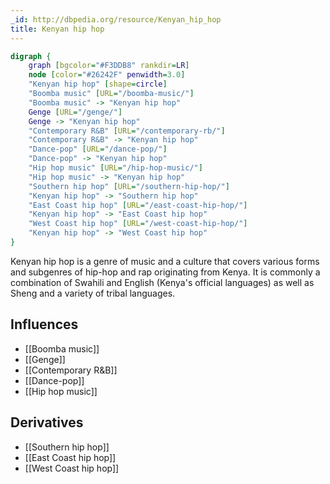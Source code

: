 ```yaml
---
_id: http://dbpedia.org/resource/Kenyan_hip_hop
title: Kenyan hip hop
---
```


```dot
digraph {
	graph [bgcolor="#F3DDB8" rankdir=LR]
	node [color="#26242F" penwidth=3.0]
	"Kenyan hip hop" [shape=circle]
	"Boomba music" [URL="/boomba-music/"]
	"Boomba music" -> "Kenyan hip hop"
	Genge [URL="/genge/"]
	Genge -> "Kenyan hip hop"
	"Contemporary R&B" [URL="/contemporary-rb/"]
	"Contemporary R&B" -> "Kenyan hip hop"
	"Dance-pop" [URL="/dance-pop/"]
	"Dance-pop" -> "Kenyan hip hop"
	"Hip hop music" [URL="/hip-hop-music/"]
	"Hip hop music" -> "Kenyan hip hop"
	"Southern hip hop" [URL="/southern-hip-hop/"]
	"Kenyan hip hop" -> "Southern hip hop"
	"East Coast hip hop" [URL="/east-coast-hip-hop/"]
	"Kenyan hip hop" -> "East Coast hip hop"
	"West Coast hip hop" [URL="/west-coast-hip-hop/"]
	"Kenyan hip hop" -> "West Coast hip hop"
}
```

Kenyan hip hop is a genre of music and a culture that covers various forms and subgenres of hip-hop and rap originating from Kenya. It is commonly a combination of Swahili and English (Kenya's official languages) as well as Sheng and a variety of tribal languages.

## Influences
- [[Boomba music]]
- [[Genge]]
- [[Contemporary R&B]]
- [[Dance-pop]]
- [[Hip hop music]]

## Derivatives
- [[Southern hip hop]]
- [[East Coast hip hop]]
- [[West Coast hip hop]]
